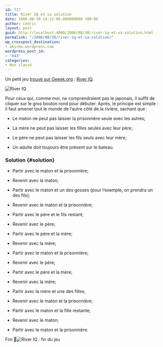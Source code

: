 ```yaml
---
id: 717
title: River IQ et sa solution
date: 2006-08-30 14:22:00.000000000 +00:00
author: cedric
layout: post
guid: http://localhost:4000/2006/08/30/river-iq-et-sa-solution.html
permalink: "/2006/08/30/river-iq-et-sa-solution/"
wp_crosspost_destination:
- akyrho.wordpress.com
wordpress_post_id:
- '643'
categories:
- Non classé
---
```

Un petit jeu [trouvé sur Geeek.org](http://www.geeek.org/post/2006/08/29/Jeu-de-reflexion) : [River IQ](http://freeweb.siol.net/danej/riverIQGame.swf).

![River IQ](/images/images/riverIQ-debut.png) 

Pour ceux qui, comme moi, ne comprendraient pas le japonais, il suffit de cliquer sur le gros bouton rond pour débuter. Après, le principe est simple : il faut amener tout le monde de l’autre côté de la rivière, sachant que :

  * Le maton ne peut pas laisser la prisonnière seule avec les autres;

  * La mère ne peut pas laisser les filles seules avec leur père;

  * Le père ne peut pas laisser les fils seuls avec leur mère;

  * Un adulte doit toujours être présent sur le bateau.

<!-- more -->

### Solution {#solution}

  * Partir avec le maton et la prisonnière;

  * Revenir avec la maton;

  * Partir avec le maton et un des gosses (pour l’exemple, on prendra un des fils);

  * Revenir avec le maton et la prisonnière;

  * Partir avec le père et le fils restant;

  * Revenir avec le père;

  * Partir avec le père et la mère;

  * Revenir avec la mère;

  * Partir avec le maton et la prisonnière;

  * Revenir avec le père;

  * Partir avec le père et la mère;

  * Revenir avec la mère;

  * Partir avec la mère et une des filles;

  * Revenir avec le maton et la prisonnière;

  * Partir avec le maton et la fille restante;

  * Revenir avec le maton;

  * Partir avec le maton et la prisonnière.

Fini 🙂![River IQ : fin du jeu](/images/images/riverIQ-fini.png)